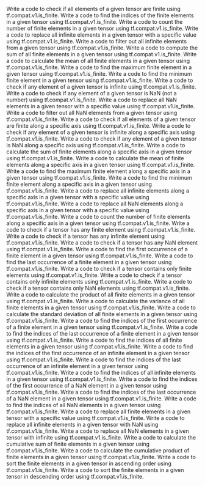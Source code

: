 Write a code to check if all elements of a given tensor are finite using tf.compat.v1.is_finite.
Write a code to find the indices of the finite elements in a given tensor using tf.compat.v1.is_finite.
Write a code to count the number of finite elements in a given tensor using tf.compat.v1.is_finite.
Write a code to replace all infinite elements in a given tensor with a specific value using tf.compat.v1.is_finite.
Write a code to filter out all infinite elements from a given tensor using tf.compat.v1.is_finite.
Write a code to compute the sum of all finite elements in a given tensor using tf.compat.v1.is_finite.
Write a code to calculate the mean of all finite elements in a given tensor using tf.compat.v1.is_finite.
Write a code to find the maximum finite element in a given tensor using tf.compat.v1.is_finite.
Write a code to find the minimum finite element in a given tensor using tf.compat.v1.is_finite.
Write a code to check if any element of a given tensor is infinite using tf.compat.v1.is_finite.
Write a code to check if any element of a given tensor is NaN (not a number) using tf.compat.v1.is_finite.
Write a code to replace all NaN elements in a given tensor with a specific value using tf.compat.v1.is_finite.
Write a code to filter out all NaN elements from a given tensor using tf.compat.v1.is_finite.
Write a code to check if all elements of a given tensor are finite along a specific axis using tf.compat.v1.is_finite.
Write a code to check if any element of a given tensor is infinite along a specific axis using tf.compat.v1.is_finite.
Write a code to check if any element of a given tensor is NaN along a specific axis using tf.compat.v1.is_finite.
Write a code to calculate the sum of finite elements along a specific axis in a given tensor using tf.compat.v1.is_finite.
Write a code to calculate the mean of finite elements along a specific axis in a given tensor using tf.compat.v1.is_finite.
Write a code to find the maximum finite element along a specific axis in a given tensor using tf.compat.v1.is_finite.
Write a code to find the minimum finite element along a specific axis in a given tensor using tf.compat.v1.is_finite.
Write a code to replace all infinite elements along a specific axis in a given tensor with a specific value using tf.compat.v1.is_finite.
Write a code to replace all NaN elements along a specific axis in a given tensor with a specific value using tf.compat.v1.is_finite.
Write a code to count the number of finite elements along a specific axis in a given tensor using tf.compat.v1.is_finite.
Write a code to check if a tensor has any finite element using tf.compat.v1.is_finite.
Write a code to check if a tensor has any infinite element using tf.compat.v1.is_finite.
Write a code to check if a tensor has any NaN element using tf.compat.v1.is_finite.
Write a code to find the first occurrence of a finite element in a given tensor using tf.compat.v1.is_finite.
Write a code to find the last occurrence of a finite element in a given tensor using tf.compat.v1.is_finite.
Write a code to check if a tensor contains only finite elements using tf.compat.v1.is_finite.
Write a code to check if a tensor contains only infinite elements using tf.compat.v1.is_finite.
Write a code to check if a tensor contains only NaN elements using tf.compat.v1.is_finite.
Write a code to calculate the product of all finite elements in a given tensor using tf.compat.v1.is_finite.
Write a code to calculate the variance of all finite elements in a given tensor using tf.compat.v1.is_finite.
Write a code to calculate the standard deviation of all finite elements in a given tensor using tf.compat.v1.is_finite.
Write a code to find the indices of the first occurrence of a finite element in a given tensor using tf.compat.v1.is_finite.
Write a code to find the indices of the last occurrence of a finite element in a given tensor using tf.compat.v1.is_finite.
Write a code to find the indices of all finite elements in a given tensor using tf.compat.v1.is_finite.
Write a code to find the indices of the first occurrence of an infinite element in a given tensor using tf.compat.v1.is_finite.
Write a code to find the indices of the last occurrence of an infinite element in a given tensor using tf.compat.v1.is_finite.
Write a code to find the indices of all infinite elements in a given tensor using tf.compat.v1.is_finite.
Write a code to find the indices of the first occurrence of a NaN element in a given tensor using tf.compat.v1.is_finite.
Write a code to find the indices of the last occurrence of a NaN element in a given tensor using tf.compat.v1.is_finite.
Write a code to find the indices of all NaN elements in a given tensor using tf.compat.v1.is_finite.
Write a code to replace all finite elements in a given tensor with a specific value using tf.compat.v1.is_finite.
Write a code to replace all infinite elements in a given tensor with NaN using tf.compat.v1.is_finite.
Write a code to replace all NaN elements in a given tensor with infinite using tf.compat.v1.is_finite.
Write a code to calculate the cumulative sum of finite elements in a given tensor using tf.compat.v1.is_finite.
Write a code to calculate the cumulative product of finite elements in a given tensor using tf.compat.v1.is_finite.
Write a code to sort the finite elements in a given tensor in ascending order using tf.compat.v1.is_finite.
Write a code to sort the finite elements in a given tensor in descending order using tf.compat.v1.is_finite.